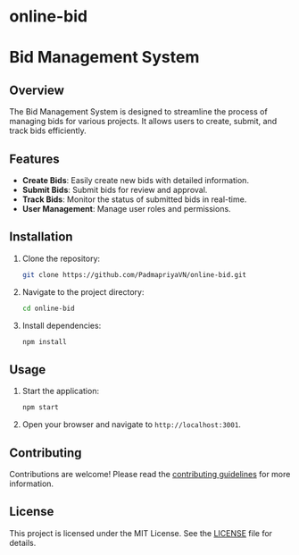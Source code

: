# online-bid
# Bid Management System

## Overview
The Bid Management System is designed to streamline the process of managing bids for various projects. It allows users to create, submit, and track bids efficiently.

## Features
- **Create Bids**: Easily create new bids with detailed information.
- **Submit Bids**: Submit bids for review and approval.
- **Track Bids**: Monitor the status of submitted bids in real-time.
- **User Management**: Manage user roles and permissions.

## Installation
1. Clone the repository:
    ```sh
    git clone https://github.com/PadmapriyaVN/online-bid.git
    ```
2. Navigate to the project directory:
    ```sh
    cd online-bid
    ```
3. Install dependencies:
    ```sh
    npm install
    ```

## Usage
1. Start the application:
    ```sh
    npm start
    ```
2. Open your browser and navigate to `http://localhost:3001`.

## Contributing
Contributions are welcome! Please read the [contributing guidelines](CONTRIBUTING.md) for more information.

## License
This project is licensed under the MIT License. See the [LICENSE](LICENSE) file for details.

